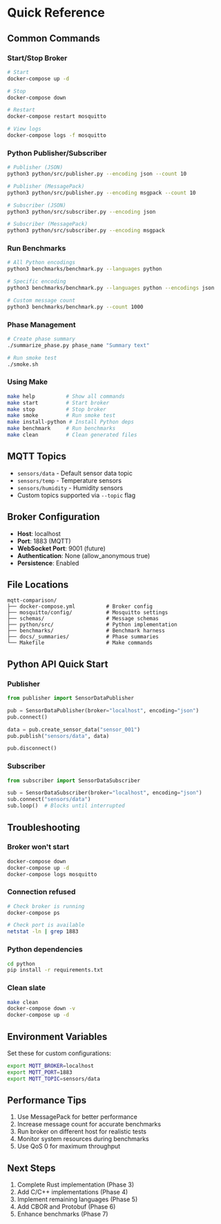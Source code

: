 # Quick Reference

## Common Commands

### Start/Stop Broker

```bash
# Start
docker-compose up -d

# Stop
docker-compose down

# Restart
docker-compose restart mosquitto

# View logs
docker-compose logs -f mosquitto
```

### Python Publisher/Subscriber

```bash
# Publisher (JSON)
python3 python/src/publisher.py --encoding json --count 10

# Publisher (MessagePack)
python3 python/src/publisher.py --encoding msgpack --count 10

# Subscriber (JSON)
python3 python/src/subscriber.py --encoding json

# Subscriber (MessagePack)
python3 python/src/subscriber.py --encoding msgpack
```

### Run Benchmarks

```bash
# All Python encodings
python3 benchmarks/benchmark.py --languages python

# Specific encoding
python3 benchmarks/benchmark.py --languages python --encodings json

# Custom message count
python3 benchmarks/benchmark.py --count 1000
```

### Phase Management

```bash
# Create phase summary
./summarize_phase.py phase_name "Summary text"

# Run smoke test
./smoke.sh
```

### Using Make

```bash
make help          # Show all commands
make start         # Start broker
make stop          # Stop broker
make smoke         # Run smoke test
make install-python # Install Python deps
make benchmark     # Run benchmarks
make clean         # Clean generated files
```

## MQTT Topics

- `sensors/data` - Default sensor data topic
- `sensors/temp` - Temperature sensors
- `sensors/humidity` - Humidity sensors
- Custom topics supported via `--topic` flag

## Broker Configuration

- **Host**: localhost
- **Port**: 1883 (MQTT)
- **WebSocket Port**: 9001 (future)
- **Authentication**: None (allow_anonymous true)
- **Persistence**: Enabled

## File Locations

```
mqtt-comparison/
├── docker-compose.yml          # Broker config
├── mosquitto/config/           # Mosquitto settings
├── schemas/                    # Message schemas
├── python/src/                 # Python implementation
├── benchmarks/                 # Benchmark harness
├── docs/_summaries/            # Phase summaries
└── Makefile                    # Make commands
```

## Python API Quick Start

### Publisher

```python
from publisher import SensorDataPublisher

pub = SensorDataPublisher(broker="localhost", encoding="json")
pub.connect()

data = pub.create_sensor_data("sensor_001")
pub.publish("sensors/data", data)

pub.disconnect()
```

### Subscriber

```python
from subscriber import SensorDataSubscriber

sub = SensorDataSubscriber(broker="localhost", encoding="json")
sub.connect("sensors/data")
sub.loop()  # Blocks until interrupted
```

## Troubleshooting

### Broker won't start
```bash
docker-compose down
docker-compose up -d
docker-compose logs mosquitto
```

### Connection refused
```bash
# Check broker is running
docker-compose ps

# Check port is available
netstat -ln | grep 1883
```

### Python dependencies
```bash
cd python
pip install -r requirements.txt
```

### Clean slate
```bash
make clean
docker-compose down -v
docker-compose up -d
```

## Environment Variables

Set these for custom configurations:

```bash
export MQTT_BROKER=localhost
export MQTT_PORT=1883
export MQTT_TOPIC=sensors/data
```

## Performance Tips

1. Use MessagePack for better performance
2. Increase message count for accurate benchmarks
3. Run broker on different host for realistic tests
4. Monitor system resources during benchmarks
5. Use QoS 0 for maximum throughput

## Next Steps

1. Complete Rust implementation (Phase 3)
2. Add C/C++ implementations (Phase 4)
3. Implement remaining languages (Phase 5)
4. Add CBOR and Protobuf (Phase 6)
5. Enhance benchmarks (Phase 7)
